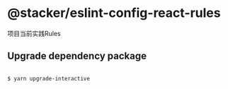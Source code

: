# @stacker/eslint-config-react-rules

项目当前实践Rules

## Upgrade dependency package

```shell

$ yarn upgrade-interactive

```
